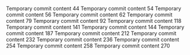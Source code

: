 Temporary commit content 44
Temporary commit content 54
Temporary commit content 56
Temporary commit content 62
Temporary commit content 79
Temporary commit content 92
Temporary commit content 118
Temporary commit content 141
Temporary commit content 144
Temporary commit content 187
Temporary commit content 212
Temporary commit content 232
Temporary commit content 236
Temporary commit content 254
Temporary commit content 258
Temporary commit content 270

